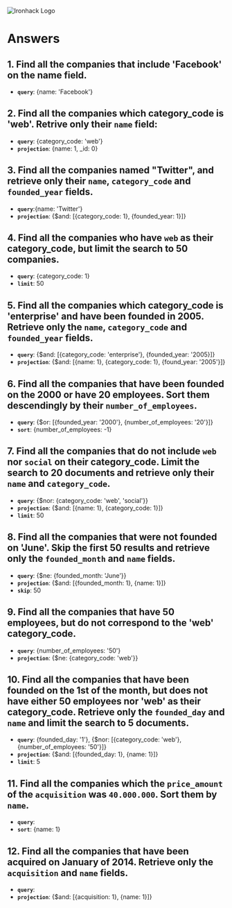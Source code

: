 ![Ironhack Logo](https://i.imgur.com/1QgrNNw.png)

# Answers

## 1. Find all the companies that include 'Facebook' on the **name** field.

 - **`query`**: {name: 'Facebook'}
 

 ## 2. Find all the companies which **category_code** is 'web'. Retrive only their `name` field:

 - **`query`**: {category_code: 'web'}
 - **`projection`**: {name: 1, _id: 0}


## 3. Find all the companies named "Twitter", and retrieve only their `name`, `category_code` and `founded_year` fields.

- **`query`**:{name: 'Twitter'}
- **`projection`**: {$and: [{category_code: 1}, {founded_year: 1}]}


## 4. Find all the companies who have `web` as their **category_code**, but limit the search to 50 companies.

- **`query`**: {category_code: 1}
- **`limit`**: 50 


## 5. Find all the companies which **category_code** is 'enterprise' and have been founded in 2005. Retrieve only the `name`, `category_code` and `founded_year` fields.

- **`query`**: {$and: [{category_code: 'enterprise'}, {founded_year: '2005}]}
- **`projection`**: {$and: [{name: 1}, {category_code: 1}, {found_year: '2005'}]}


## 6. Find all the companies that have been **founded** on the 2000 or have 20 **employees**. Sort them descendingly by their `number_of_employees`.

- **`query`**: {$or: [{founded_year: '2000'}, {number_of_employees: '20'}]}
- **`sort`**: {number_of_employees: -1} 


## 7. Find all the companies that do not include `web` nor `social` on their **category_code**. Limit the search to 20 documents and retrieve only their `name` and `category_code`.

- **`query`**: {$nor: {category_code: 'web', 'social'}}
- **`projection`**: {$and: [{name: 1}, {category_code: 1}]} 
- **`limit`**: 50


## 8. Find all the companies that were not **founded** on 'June'. Skip the first 50 results and retrieve only the `founded_month` and `name` fields.

- **`query`**: {$ne: {founded_month: 'June'}}
- **`projection`**: {$and: [{founded_month: 1}, {name: 1}]}
- **`skip`**: 50

## 9. Find all the companies that have 50 employees, but do not correspond to the 'web' **category_code**. 

- **`query`**: {number_of_employees: '50'}
- **`projection`**: {$ne: {category_code: 'web'}}


## 10. Find all the companies that have been founded on the 1st of the month, but does not have either 50 employees nor 'web' as their **category_code**. Retrieve only the `founded_day` and `name` and limit the search to 5 documents.

- **`query`**: {founded_day: '1'}, {$nor: [{category_code: 'web'}, {number_of_employees: '50'}]}
- **`projection`**: {$and: [{founded_day: 1}, {name: 1}]}
- **`limit`**: 5 


## 11. Find all the companies which the `price_amount` of the `acquisition` was **`40.000.000`**. Sort them by `name`.

- **`query`**: 
- **`sort`**: {name: 1} 


## 12. Find all the companies that have been acquired on January of 2014. Retrieve only the `acquisition` and `name` fields.

- **`query`**: 
- **`projection`**: {$and: [{acquisition: 1}, {name: 1}]}